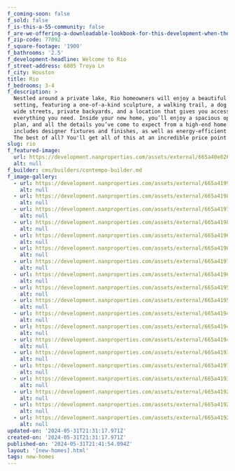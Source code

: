 ```yaml
---
f_coming-soon: false
f_sold: false
f_is-this-a-55-community: false
f_are-we-offering-a-downloadable-lookbook-for-this-development-when-they-submit-their-contact-info: false
f_zip-code: 77092
f_square-footage: '1900'
f_bathrooms: '2.5'
f_development-headline: Welcome to Rio
f_street-address: 6805 Troya Ln
f_city: Houston
title: Rio
f_bedrooms: 3-4
f_description: >
  Nestled around a private lake, Rio homeowners will enjoy a beautiful parklike
  setting, featuring a one-of-a-kind sculpture, a walking trail, a dog walk,
  wide streets, private backyards, and a location that gives you access to
  everything you need. Inside your new home, you’ll enjoy a spacious open floor
  plan, and all the details you’ve come to expect from a high-end home. This
  includes designer fixtures and finishes, as well as energy-efficient features.
  The best of all? You'll get all of this at an incredible price point.
slug: rio
f_featured-image:
  url: https://development.nanproperties.com/assets/external/665a40e026f6569c27913622_rio.webp
  alt: null
f_builder: cms/builders/contempo-builder.md
f_image-gallery:
  - url: https://development.nanproperties.com/assets/external/665a41992e475fba4ba5c282_tp-032-7.webp
    alt: null
  - url: https://development.nanproperties.com/assets/external/665a4198e4e1718e41cb8084_tp-033-8.webp
    alt: null
  - url: https://development.nanproperties.com/assets/external/665a41978fb4845b22ee888b_tp-034-7.webp
    alt: null
  - url: https://development.nanproperties.com/assets/external/665a4198ecd0d95da362e612_tp-035-7.webp
    alt: null
  - url: https://development.nanproperties.com/assets/external/665a4196e0b861d374ee5b74_tp-039-5.webp
    alt: null
  - url: https://development.nanproperties.com/assets/external/665a4196bf8ec2b4e605eb98_tp-036-7.webp
    alt: null
  - url: https://development.nanproperties.com/assets/external/665a419780d0bb2b3c62324c_tp-049-2.webp
    alt: null
  - url: https://development.nanproperties.com/assets/external/665a4196f609660978306f2a_tp-043-5.webp
    alt: null
  - url: https://development.nanproperties.com/assets/external/665a419516af8b82293d3251_tp-044-3.webp
    alt: null
  - url: https://development.nanproperties.com/assets/external/665a4195cc996353af001b2c_tp-038-7.webp
    alt: null
  - url: https://development.nanproperties.com/assets/external/665a419473e28d3269690ad6_tp-046-2.webp
    alt: null
  - url: https://development.nanproperties.com/assets/external/665a4194bf8ec2b4e605ea5f_tp-047-2.webp
    alt: null
  - url: https://development.nanproperties.com/assets/external/665a4194453b28a97a820918_tp-048-2.webp
    alt: null
  - url: https://development.nanproperties.com/assets/external/665a41935459a1667d1c3e23_tp-026-12.webp
    alt: null
  - url: https://development.nanproperties.com/assets/external/665a41978a82fc851e8fb677_tp-040-6.webp
    alt: null
  - url: https://development.nanproperties.com/assets/external/665a4193dc562072907da800_tp-031-9.webp
    alt: null
  - url: https://development.nanproperties.com/assets/external/665a41923d753b03a8ede76f_tp-037-6.webp
    alt: null
  - url: https://development.nanproperties.com/assets/external/665a419292b5799e335bd6d2_tp-045-2.webp
    alt: null
  - url: https://development.nanproperties.com/assets/external/665a4192b6bd40d4ee1510ce_tp-042-5.webp
    alt: null
updated-on: '2024-05-31T21:31:17.971Z'
created-on: '2024-05-31T21:31:17.971Z'
published-on: '2024-05-31T21:41:54.094Z'
layout: '[new-homes].html'
tags: new-homes
---
```




